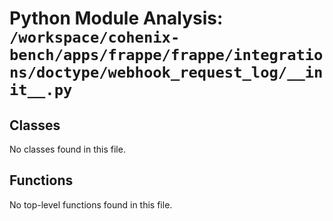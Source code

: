 # Python Module Analysis: `/workspace/cohenix-bench/apps/frappe/frappe/integrations/doctype/webhook_request_log/__init__.py`

## Classes

No classes found in this file.


## Functions

No top-level functions found in this file.

